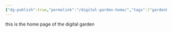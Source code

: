 ```yaml
---
{"dg-publish":true,"permalink":"/digital-garden-home/","tags":["gardenEntry"]}
---
```


this is the home page of the digital garden
